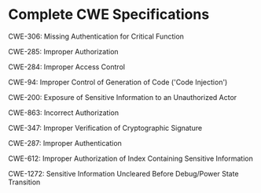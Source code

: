 

# Complete CWE Specifications

CWE-306: Missing Authentication for Critical Function

CWE-285: Improper Authorization

CWE-284: Improper Access Control

CWE-94: Improper Control of Generation of Code ('Code Injection')

CWE-200: Exposure of Sensitive Information to an Unauthorized Actor

CWE-863: Incorrect Authorization

CWE-347: Improper Verification of Cryptographic Signature

CWE-287: Improper Authentication

CWE-612: Improper Authorization of Index Containing Sensitive Information

CWE-1272: Sensitive Information Uncleared Before Debug/Power State Transition